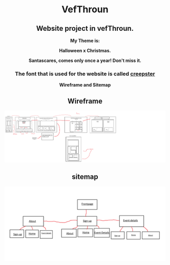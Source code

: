 <div align="center">

<h1>VefThroun</h1>

</div>

 <div align="center">

<h2>Website project in vefThroun.</h2>

<div align="center">

<strong>
    <p>My Theme is:</p>
    <p>Halloween x Christmas.</p>
    <p>Santascares, comes only once a year! Don't miss it.</p>
</strong>
</div>

<div align="center">

<h3>
    <p>The font that is used for the website is called <a href="https://fonts.google.com/specimen/Creepster">creepster</a></p>
</h3>

</div>

<div align="center">

<strong>Wireframe and Sitemap</strong>
<h2>Wireframe</h2>
<img src="wireframe.png" alt="Image Wireframe">
<h2>sitemap</h2>
<img src="sitemap.png" alt="Image Sitemap">

</div>
